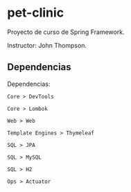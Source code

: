 # pet-clinic
Proyecto de curso de Spring Framework.

Instructor: John Thompson.

 ## Dependencias
 
 Dependencias:
 
`Core > DevTools`

`Core > Lombok`
 
`Web > Web`
 
`Template Engines > Thymeleaf`
 
 `SQL > JPA`
 
 `SQL > MySQL`
 
 `SQL > H2`
 
 `Ops > Actuator`
 
 